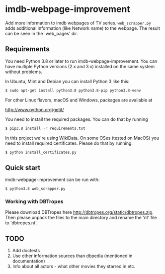 # imdb-webpage-improvement

Add more information to imdb webpages of TV series.
`web_scrapper.py` adds additional information (like Network name) to the webpage. The result can be seen in the `web_pages' dir.

## Requirements
You need Python 3.8 or later to run imdb-webpage-improvement. You can have multiple Python versions (2.x and 3.x) installed on the same system without problems.

In Ubuntu, Mint and Debian you can install Python 3 like this:

```bash
$ sudo apt-get install python3.8 python3.8-pip python3.8-venv
```

For other Linux flavors, macOS and Windows, packages are available at

http://www.python.org/getit/


You need to install the required packages. You can do that by running
```bash
$ pip3.8 install -r requirements.txt
```

In this project we're using WikiData. On some OSes (tested on MacOS) you need to install required certificates.
Please do that by running:
```bash
$ python install_certificates.py
``` 

## Quick start
imdb-webpage-improvement can be run with:
```bash
$ python3.8 web_scrapper.py
```

### Working with DBTropes

Please download DBTropes here http://dbtropes.org/static/dbtropes.zip.
Then please unpack the files to the main directory and rename the 'nt' file to 'dbtropes.nt'.

## TODO
1. Add doctests
2. Use other information sources than dbpedia (mentioned in documentation)
3. Info about all actors - what other movies they starred in etc.
